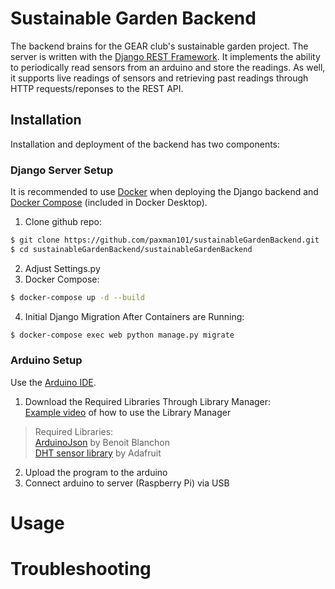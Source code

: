 # Sustainable Garden Backend

The backend brains for the GEAR club's sustainable garden project. The server is written with the [Django REST Framework](https://github.com/encode/django-rest-framework). It implements the ability to periodically read sensors from an arduino and store the readings. As well, it supports live readings of sensors and retrieving past readings through HTTP requests/reponses to the REST API. 

## Installation
Installation and deployment of the backend has two components:

### Django Server Setup
It is recommended to use [Docker](https://docs.docker.com/get-docker/) when deploying the Django backend and [Docker Compose](https://docs.docker.com/compose/install/) (included in Docker Desktop).

1. Clone github repo: 
```Bash
$ git clone https://github.com/paxman101/sustainableGardenBackend.git
$ cd sustainableGardenBackend/sustainableGardenBackend
```
2. Adjust Settings.py
3. Docker Compose:
```Bash
$ docker-compose up -d --build 
```
4. Initial Django Migration After Containers are Running:
```Bash
$ docker-compose exec web python manage.py migrate
```

### Arduino Setup
Use the [Arduino IDE](https://www.arduino.cc/en/software).
1. Download the Required Libraries Through Library Manager:  
[Example video](https://www.youtube.com/watch?v=GUTpaY1YaXo) of how to use the Library Manager  
>Required Libraries:  
>[ArduinoJson](https://github.com/bblanchon/ArduinoJson) by Benoit Blanchon  
>[DHT sensor library](https://github.com/adafruit/DHT-sensor-library) by Adafruit
2. Upload the program to the arduino
3. Connect arduino to server (Raspberry Pi) via USB

# Usage

# Troubleshooting
